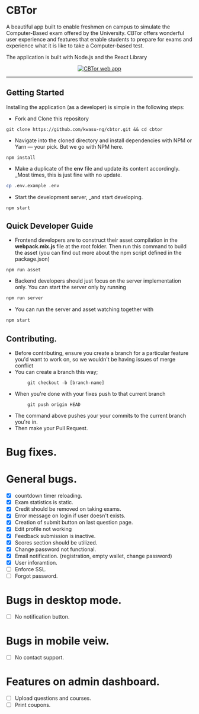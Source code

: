 # CBTor

A beautiful app built to enable freshmen on campus to simulate the Computer-Based exam offered by the University. CBTor offers wonderful user experience and features that enable students to prepare for exams and experience what it is like to take a Computer-based test. 

The application is built with Node.js and the React Library

<p align="center">
  <a href="https://cbtor.dsckwasu.club">
    <img src="https://img.shields.io/badge/website-cbtor.dsckwasu.club-blue.svg" alt="CBTor web app">
  </a>
</p>

<hr />

## Getting Started
Installing the application (as a developer) is simple in the following steps:
- Fork and Clone this repository 
```git
git clone https://github.com/kwasu-ng/cbtor.git && cd cbtor
``` 
- Navigate into the cloned directory and install dependencies with NPM or Yarn &mdash; your pick. But
we go with NPM here.
```npm
npm install
``` 
- Make a duplicate of the **env** file and update its content accordingly. _Most times, this is just fine with no update.
```sh
cp .env.example .env
```
- Start the development server, _and start developing.
```npm
npm start
``` 

## Quick Developer Guide
- Frontend developers are to construct their asset compilation in the **webpack.mix.js** file at the root folder. Then 
run this command to build the asset (you can find out more about the npm script defined in the package.json)
```npm
npm run asset
```
- Backend developers should just focus on the server implementation only. You can start the server only by running
```sh
npm run server
```
- You can run the server and asset watching together with
```sh
npm start
```

## Contributing.

- Before contributing, ensure you create a branch for a particular feature you'd want to work on, so we wouldn't be having issues of merge conflict 
- You can create a branch this way;
```git 
        git checkout -b [branch-name]
```
- When you're done with your fixes push to that current branch
```git
        git push origin HEAD
```
- The command above pushes your your commits to the current branch you're in.
- Then make your Pull Request.


# Bug fixes.

# General bugs.
- [x] countdown timer reloading.
- [x] Exam statistics is static.
- [x] Credit should be removed on taking exams.
- [x] Error message on login if user doesn't exists.
- [x] Creation of submit button on last question page.
- [x] Edit profile not working
- [x] Feedback submission is inactive.
- [x] Scores section should be utilized.
- [x] Change password not functional.
- [x] Email notification. (registration, empty wallet, change password)
- [x] User inforamtion.
- [ ] Enforce SSL.
- [ ] Forgot password.

# Bugs in desktop mode.
- [ ] No notification button.

# Bugs in mobile veiw.
- [ ] No contact support.

# Features on admin dashboard.
- [ ] Upload questions and courses.
- [ ] Print coupons.
